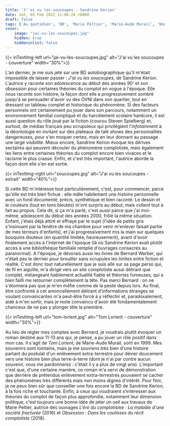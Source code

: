 ```yaml
---
title: 'J''ai vu les soucoupes - Sandrine Kerion'
date: Sat, 05 Feb 2022 11:06:24 +0000
draft: false
tags: ['Au quotidien', 'BD', 'Marie Peltier', 'Marie-Aude Murail', 'Non-fiction', 'Roman', 'Sandrine Kerion', 'SFFF']
cover: 
    image: "jai-vu-les-soucoupes.jpg"
    hidden: true
    hiddeninlist: false
---
```


{{< inTextImg-left url="jai-vu-les-soucoupes.jpg" alt="J'ai vu les soucoupes - couverture" width="30%">}}

L'an dernier, je me suis jeté sur une BD autobiographique qu'il m'était impossible de laisser passer : _J'ai vu les soucoupes_, de Sandrine Kerion. L'autrice y raconte son adolescence au début des années 90' et son obsession pour certaines théories du complot en vogue à l'époque. Elle nous raconte son histoire, la façon dont elle a progressivement sombré jusqu'à se persuader d'avoir vu des OVNI dans son quartier, tout en dressant un tableau complet et historique du phénomène. Si des facteurs personnels ont certainement pu jouer dans son parcours, notamment un environnement familial compliqué et du harcèlement scolaire hardcore, il est aussi question du rôle joué par la fiction (coucou Steven Spielberg) et, surtout, de médias français peu scrupuleux qui privilégient l'_infotainment_ à la déontologie en invitant sur des plateaux de talk shows des personnalités dangereuses, pour s'en moquer certes, mais en leur donnant au passage une large visibilité. Mieux encore, Sandrine Kerion évoque les dérives sectaires qui peuvent découler du phénomène complotiste, mais également les liens entre certaines théories du complot encore bien vivaces et le racisme le plus crasse. Enfin, et c'est très important, l'autrice aborde la façon dont elle s'en est sortie.

{{< inTextImg-right url="soucoupes.jpg" alt="J'ai vu les soucoupes - extrait" width="40%">}}

Si cette BD m'intéresse tout particulièrement, c'est, pour commencer, parce qu'elle est très bien fichue : elle mêle habilement une histoire personnelle avec un fond documenté, précis, synthétique et bien raconté. Le dessin et le couleurs (tout en tons bleutés) m'ont surpris au début, mais collent tout à fait au propos. Cela dit, si ça m'a parlé, c'est aussi parce que j'ai moi-même, adolescent du début des années 2000, frôlé la même situation. Enfant, j'étais déjà attiré et effrayé par le sujet (l'idée de petits gris s'insinuant par la fenêtre de ma chambre pour venir m'enlever faisait partie de mes terreurs d'enfants), et j'ai progressivement mis la main sur quelques bouquins douteux (en quantité limitée, heureusement), avant d'avoir finalement accès à l'internet de l'époque (là où Sandrine Kerion avait plutôt accès à une bibliothèque familiale remplie d'ouvrages consacrés au paranormal). A l'époque, je dévorais aussi les livres de Bernard Werber, qui n'était pas le dernier pour brouiller sans scrupules les limites entre fiction et réalité. C'est donc tout naturellement que je suis allé sur sa page perso qui, de fil en aiguille, m'a dirigé vers un site complotiste aussi délirant que complet, mélangeant habilement actualité fiable et théories fumeuses, qui a bien failli me retourner complètement la tête. Pas merci Bernard : on ne s'étonnera pas que je m'en méfie comme de la peste depuis lors. Au final, être confronté à cet amoncellement délirant d'informations étranges se voulant convaincantes m'a peut-être forcé à y réfléchir et, paradoxalement, aidé à m'en sortir, mais je reste convaincu d'avoir été fondamentalement chanceux de ne pas y plonger tête la première.

{{< inTextImg-left url="tom-lorient.jpg" alt="Tom Lorient - couverture" width="30%">}}

Au lieu de régler mes comptes avec Bernard, je voudrais plutôt évoquer un roman destiné aux 11-13 ans qui, je pense, a pu jouer un rôle positif dans mon cas. Il s'agit de _Tom Lorient_, de Marie-Aude Murail, sorti en 1999. Mes souvenirs sont lointains, mais je me souviens très bien d'une histoire partant du postulat d'un enlèvement extra-terrestre pour dévier doucement vers une histoire bien plus terre-à-terre (dont je n'ai par contre aucun souvenir, vous me pardonnerez : c'était il y a plus de vingt ans). L'important c'est que, d'une certaine manière, ce roman m'a servi de démonstration que derrière de prétendus enlèvement extra-terrestres pouvaient se cacher des phénomènes très différents mais non moins dignes d'intérêt. Pour finir, je ne peux bien sûr que conseiller une fois encore la BD de Sandrine Kerion, à la fois riche et touchante. Enfin, à ceux qui voudraient s'intéresser aux théories du complot de façon plus approfondie, notamment leur dimension politique, c'est toujours une bonne idée de jeter un oeil aux travaux de Marie Peltier, autrice des ouvrages _L'ère du complotisme : La maladie d'une société fracturée_ (2016) et _Obsession : Dans les coulisses du récit complotiste_ (2018).